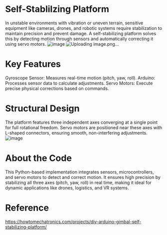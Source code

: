 # Self-Stablilzing Platform
In unstable environments with vibration or uneven terrain, sensitive equipment like cameras, drones, and robotic systems require stabilization to maintain precision and prevent damage.
A self-stabilizing platform solves this by detecting motion through sensors and automatically correcting it using servo motors.
![image](https://github.com/user-attachments/assets/122dbfb1-b78f-46ec-8873-8febcf9004ad) ![Uploading image.png…]()




# Key Features
Gyroscope Sensor: Measures real-time motion (pitch, yaw, roll).
Arduino: Processes sensor data to calculate adjustments.
Servo Motors: Execute precise physical corrections based on commands.

# Structural Design
The platform features three independent axes converging at a single point for full rotational freedom. 
Servo motors are positioned near these axes with L-shaped connectors, ensuring smooth, non-interfering adjustments.
![image](https://github.com/user-attachments/assets/7d021f35-ea7f-49d8-8842-4381419619b1)


# About the Code
This Python-based implementation integrates sensors, microcontrollers, and servo motors to detect and correct motion. 
It ensures high precision by stabilizing all three axes (pitch, yaw, roll) in real time, making it ideal for dynamic applications like drones, logistics, and VR systems.

# Reference
https://howtomechatronics.com/projects/diy-arduino-gimbal-self-stabilizing-platform/
